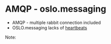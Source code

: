 # AMQP - oslo.messaging

- AMQP - multiple rabbit connection included
- OSLO.messaging lacks of [heartbeats](https://bugs.launchpad.net/mos/+bug/856764)

Note:


